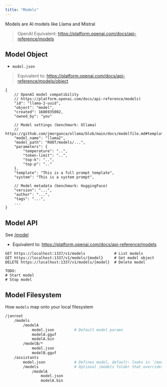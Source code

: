 ```yaml
---
title: "Models"
---
```


Models are AI models like Llama and Mistral

> OpenAI Equivalent: https://platform.openai.com/docs/api-reference/models

## Model Object

- `model.json`

> Equivalent to: https://platform.openai.com/docs/api-reference/models/object

```json=
{
    // OpenAI model compatibility
    // https://platform.openai.com/docs/api-reference/models)
    "id": "llama-2-uuid",
    "object": "model",
    "created": 1686935002,
    "owned_by": "you"

    // Model settings (benchmark: Ollama)
    // https://github.com/jmorganca/ollama/blob/main/docs/modelfile.md#template
    "model_name": "llama2",
    "model_path": "ROOT/models/...",
    "parameters": {
        "temperature": "..",
        "token-limit": "..",
        "top-k": "..",
        "top-p": ".."
    },
    "template": "This is a full prompt template",
    "system": "This is a system prompt",

    // Model metadata (benchmark: HuggingFace)
    "version": "...",
    "author": "...",
    "tags": "...",
    ...
}
```

## Model API

See [/model](/api/model)

- Equivalent to: https://platform.openai.com/docs/api-reference/models

```sh=
GET https://localhost:1337/v1/models             # List models
GET https://localhost:1337/v1/models/{model}     # Get model object
DELETE https://localhost:1337/v1/models/{model}  # Delete model

TODO:
# Start model
# Stop model
```

## Model Filesystem

How `models` map onto your local filesystem

```sh
/janroot
    /models
        /modelA
            model.json         # Default model params
            modelA.gguf
            modelA.bin
        /modelB/*
            model.json
            modelB.gguf
    /assistants
        model.json             # Defines model, default: looks in `/models`
        /models                # Optional /models folder that overrides root
            /modelA
                model.json
                modelA.bin
```
